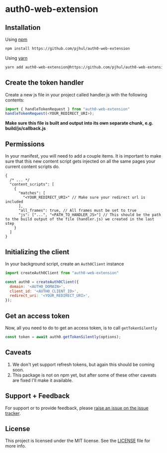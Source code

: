 # auth0-web-extension

## Installation

Using [npm](https://npmjs.org)

```sh
npm install https://github.com/pjhul/auth0-web-extension
```

Using [yarn](https://yarnpkg.com)

```sh
yarn add auth0-web-extension@https://github.com/pjhul/auth0-web-extension
```

## Create the token handler

Create a new js file in your project called handler.js with the following contents:

```js
import { handleTokenRequest } from "auth0-web-extension"
handleTokenRequest(<YOUR_REDIRECT_URI>);
```

**Make sure this file is built and output into its own separate chunk, e.g. build/js/callback.js**

## Permissions

In your manifest, you will need to add a couple items. It is important to make sure that this new content script gets injected on all the same pages your current content scripts do.

```jsonc
{
  /* ... */
  "content_scripts": [
    {
      "matches": [
        "<YOUR_REDIRECT_URI>" // Make sure your redirect url is included
      ],
      "all_frames": true, // All frames must be set to true
      "js": ["...", "<PATH_TO_HANDLER_JS>"] // This should be the path to the build output of the file (handler.js) we created in the last step
    }
  ]
}
```

## Initializing the client

In your background script, create an `Auth0Client` instance

```js
import createAuth0Client from "auth0-web-extension"

const auth0 = createAuth0Client({
  domain: '<AUTH0_DOMAIN>',
  client_id: '<AUTH0_CLIENT_ID>',
  redirect_uri: '<YOUR_REDIRECT_URI>',
});
```

## Get an access token

Now, all you need to do to get an access token, is to call `getTokenSilently`

```js
const token = await auth0.getTokenSilently(options);
```

## Caveats

1. We don't yet support refresh tokens, but again this should be coming soon.
2. This package is not on npm yet, but after some of these other caveats are fixed I'll make it available.

## Support + Feedback

For support or to provide feedback, please [raise an issue on the issue tracker](https://github.com/pjhul/auth0-web-extension/issues).

## License

This project is licensed under the MIT license. See the [LICENSE](https://github.com/pjhul/auth0-web-extension/blob/main/LICENSE) file for more info.
